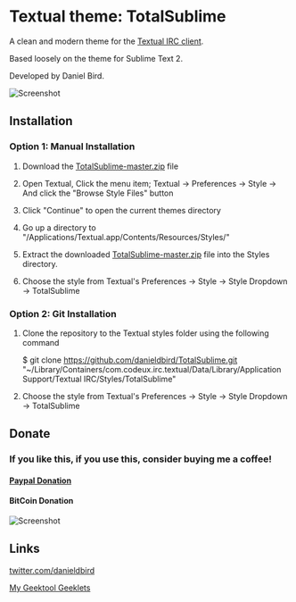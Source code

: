 # Textual theme: TotalSublime

A clean and modern theme for the <a href="http://www.codeux.com/textual/" target="_tab">Textual IRC client</a>.

Based loosely on the theme for Sublime Text 2.

Developed by Daniel Bird.

![Screenshot](https://github.com/danieldbird/tmp/blob/master/TotalSublime.png)


## Installation

### Option 1: Manual Installation

1.  Download the [TotalSublime-master.zip](https://github.com/danieldbird/TotalSublime/archive/master.zip) file

2.  Open Textual, Click the menu item; Textual -> Preferences -> Style -> And click the "Browse Style Files" button

3.  Click "Continue" to open the current themes directory

4.  Go up a directory to "/Applications/Textual.app/Contents/Resources/Styles/"

4.  Extract the downloaded [TotalSublime-master.zip](https://github.com/danieldbird/TotalSublime/archive/master.zip) file into the Styles directory.

5.  Choose the style from Textual's Preferences -> Style -> Style Dropdown -> TotalSublime

### Option 2: Git Installation

1.  Clone the repository to the Textual styles folder using the following command

	$ git clone https://github.com/danieldbird/TotalSublime.git "~/Library/Containers/com.codeux.irc.textual/Data/Library/Application Support/Textual IRC/Styles/TotalSublime"

2.  Choose the style from Textual's Preferences -> Style -> Style Dropdown -> TotalSublime


## Donate

### If you like this, if you use this, consider buying me a coffee!

#### <a href="https://www.paypal.com/cgi-bin/webscr?cmd=_donations&business=TVUY6C9JAKDN2&lc=AU&currency_code=USD&bn=PP%2dDonationsBF%3abtn_donateCC_LG%2egif%3aNonHosted" target="_tab">Paypal Donation</a>

#### BitCoin Donation
![Screenshot](https://github.com/danieldbird/tmp/blob/master/BitCoin.png)

## Links
<a href="http://www.twitter.com/danieldbird" target="_tab">twitter.com/danieldbird</a>

<a href="http://www.macosxtips.co.uk/geeklets/user/history/danieldbird/" target="_tab">My Geektool Geeklets</a>
